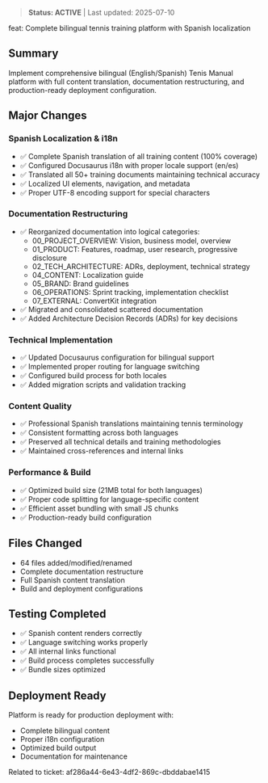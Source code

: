 > **Status: ACTIVE** | Last updated: 2025-07-10

feat: Complete bilingual tennis training platform with Spanish localization

## Summary

Implement comprehensive bilingual (English/Spanish) Tenis Manual platform with full content translation, documentation restructuring, and production-ready deployment configuration.

## Major Changes

### Spanish Localization & i18n

- ✅ Complete Spanish translation of all training content (100% coverage)
- ✅ Configured Docusaurus i18n with proper locale support (en/es)
- ✅ Translated all 50+ training documents maintaining technical accuracy
- ✅ Localized UI elements, navigation, and metadata
- ✅ Proper UTF-8 encoding support for special characters

### Documentation Restructuring

- ✅ Reorganized documentation into logical categories:
  - 00_PROJECT_OVERVIEW: Vision, business model, overview
  - 01_PRODUCT: Features, roadmap, user research, progressive disclosure
  - 02_TECH_ARCHITECTURE: ADRs, deployment, technical strategy
  - 04_CONTENT: Localization guide
  - 05_BRAND: Brand guidelines
  - 06_OPERATIONS: Sprint tracking, implementation checklist
  - 07_EXTERNAL: ConvertKit integration
- ✅ Migrated and consolidated scattered documentation
- ✅ Added Architecture Decision Records (ADRs) for key decisions

### Technical Implementation

- ✅ Updated Docusaurus configuration for bilingual support
- ✅ Implemented proper routing for language switching
- ✅ Configured build process for both locales
- ✅ Added migration scripts and validation tracking

### Content Quality

- ✅ Professional Spanish translations maintaining tennis terminology
- ✅ Consistent formatting across both languages
- ✅ Preserved all technical details and training methodologies
- ✅ Maintained cross-references and internal links

### Performance & Build

- ✅ Optimized build size (21MB total for both languages)
- ✅ Proper code splitting for language-specific content
- ✅ Efficient asset bundling with small JS chunks
- ✅ Production-ready build configuration

## Files Changed

- 64 files added/modified/renamed
- Complete documentation restructure
- Full Spanish content translation
- Build and deployment configurations

## Testing Completed

- ✅ Spanish content renders correctly
- ✅ Language switching works properly
- ✅ All internal links functional
- ✅ Build process completes successfully
- ✅ Bundle sizes optimized

## Deployment Ready

Platform is ready for production deployment with:

- Complete bilingual content
- Proper i18n configuration
- Optimized build output
- Documentation for maintenance

Related to ticket: af286a44-6e43-4df2-869c-dbddabae1415
